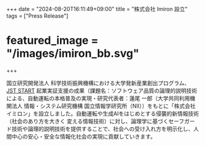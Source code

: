 +++
date = "2024-08-20T16:11:49+09:00"
title = "株式会社 Imiron 設立"
tags = ["Press Release"]
# featured_image = "/images/imiron_bb.svg"
+++

国立研究開発法人 科学技術振興機構における大学発新産業創出プログラム、[JST START](https://www.jst.go.jp/start/) 起業実証支援の成果（課題名：ソフトウェア品質の論理的説明技術による、自動運転の本格普及の実現・研究代表者：蓮尾 一郎（大学共同利用機関法人 情報・システム研究機構 国立情報学研究所（NII））をもとに「株式会社イミロン」を設立しました。自動運転や生成AIをはじめとする侵襲的新情報技術（社会のあり方を大きく 変える情報技術）に対し、論理学に基づくセーフガード技術や論理的説明技術を提供することで、社会への受け入れ方を明示化し、人間中心の安心・安全な情報化社会の実現に貢献していきます。